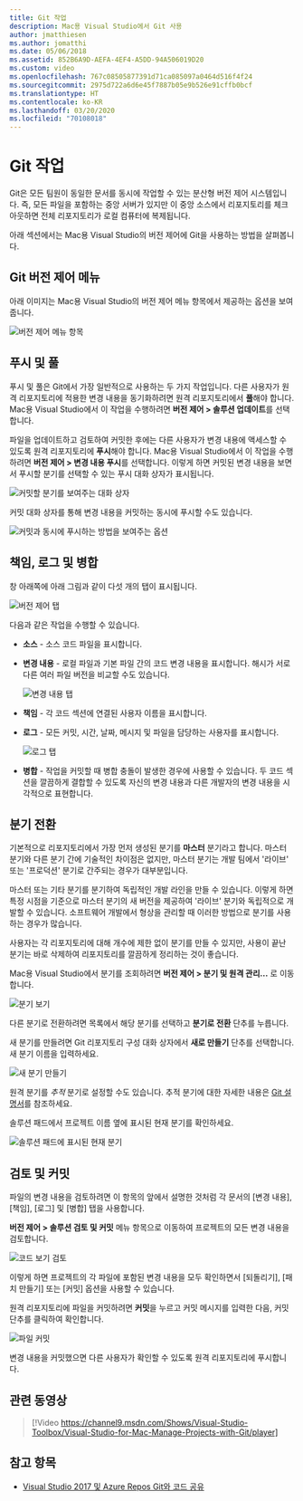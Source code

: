 ```yaml
---
title: Git 작업
description: Mac용 Visual Studio에서 Git 사용
author: jmatthiesen
ms.author: jomatthi
ms.date: 05/06/2018
ms.assetid: 852B6A9D-AEFA-4EF4-A5DD-94A506019D20
ms.custom: video
ms.openlocfilehash: 767c08505877391d71ca085097a0464d516f4f24
ms.sourcegitcommit: 2975d722a6d6e45f7887b05e9b526e91cffb0bcf
ms.translationtype: HT
ms.contentlocale: ko-KR
ms.lasthandoff: 03/20/2020
ms.locfileid: "70108018"
---
```

# <a name="working-with-git"></a>Git 작업

Git은 모든 팀원이 동일한 문서를 동시에 작업할 수 있는 분산형 버전 제어 시스템입니다. 즉, 모든 파일을 포함하는 중앙 서버가 있지만 이 중앙 소스에서 리포지토리를 체크 아웃하면 전체 리포지토리가 로컬 컴퓨터에 복제됩니다.

아래 섹션에서는 Mac용 Visual Studio의 버전 제어에 Git을 사용하는 방법을 살펴봅니다.

## <a name="git-version-control-menu"></a>Git 버전 제어 메뉴

아래 이미지는 Mac용 Visual Studio의 버전 제어 메뉴 항목에서 제공하는 옵션을 보여줍니다.

![버전 제어 메뉴 항목](media/version-control-gitVersionControlMenu.png)

## <a name="push-and-pull"></a>푸시 및 풀

푸시 및 풀은 Git에서 가장 일반적으로 사용하는 두 가지 작업입니다. 다른 사용자가 원격 리포지토리에 적용한 변경 내용을 동기화하려면 원격 리포지토리에서 **풀**해야 합니다. Mac용 Visual Studio에서 이 작업을 수행하려면 **버전 제어 > 솔루션 업데이트**를 선택합니다.

파일을 업데이트하고 검토하여 커밋한 후에는 다른 사용자가 변경 내용에 액세스할 수 있도록 원격 리포지토리에 **푸시**해야 합니다. Mac용 Visual Studio에서 이 작업을 수행하려면 **버전 제어 > 변경 내용 푸시**를 선택합니다. 이렇게 하면 커밋된 변경 내용을 보면서 푸시할 분기를 선택할 수 있는 푸시 대화 상자가 표시됩니다.

![커밋할 분기를 보여주는 대화 상자](media/version-control-gitPush.png)

커밋 대화 상자를 통해 변경 내용을 커밋하는 동시에 푸시할 수도 있습니다.

![커밋과 동시에 푸시하는 방법을 보여주는 옵션](media/version-control-commitPush.png)

## <a name="blame-log-and-merge"></a>책임, 로그 및 병합

창 아래쪽에 아래 그림과 같이 다섯 개의 탭이 표시됩니다.

![버전 제어 탭](media/version-control-gitTabs.png)

다음과 같은 작업을 수행할 수 있습니다.

* **소스** - 소스 코드 파일을 표시합니다.
* **변경 내용** - 로컬 파일과 기본 파일 간의 코드 변경 내용을 표시합니다. 해시가 서로 다른 여러 파일 버전을 비교할 수도 있습니다.

    ![변경 내용 탭](media/version-control-gitChange.png)

* **책임** - 각 코드 섹션에 연결된 사용자 이름을 표시합니다.
* **로그** - 모든 커밋, 시간, 날짜, 메시지 및 파일을 담당하는 사용자를 표시합니다.

    ![로그 탭](media/version-control-gitLog.png)

* **병합** - 작업을 커밋할 때 병합 충돌이 발생한 경우에 사용할 수 있습니다. 두 코드 섹션을 깔끔하게 결합할 수 있도록 자신의 변경 내용과 다른 개발자의 변경 내용을 시각적으로 표현합니다.

## <a name="switching-branches"></a>분기 전환

기본적으로 리포지토리에서 가장 먼저 생성된 분기를 **마스터** 분기라고 합니다. 마스터 분기와 다른 분기 간에 기술적인 차이점은 없지만, 마스터 분기는 개발 팀에서 '라이브' 또는 '프로덕션' 분기로 간주되는 경우가 대부분입니다.

마스터 또는 기타 분기를 분기하여 독립적인 개발 라인을 만들 수 있습니다. 이렇게 하면 특정 시점을 기준으로 마스터 분기의 새 버전을 제공하여 '라이브' 분기와 독립적으로 개발할 수 있습니다. 소프트웨어 개발에서 형상을 관리할 때 이러한 방법으로 분기를 사용하는 경우가 많습니다.

사용자는 각 리포지토리에 대해 개수에 제한 없이 분기를 만들 수 있지만, 사용이 끝난 분기는 바로 삭제하여 리포지토리를 깔끔하게 정리하는 것이 좋습니다.

Mac용 Visual Studio에서 분기를 조회하려면 **버전 제어 > 분기 및 원격 관리...** 로 이동합니다.

![분기 보기](media/version-control-gitBranch2.png)

다른 분기로 전환하려면 목록에서 해당 분기를 선택하고 **분기로 전환** 단추를 누릅니다.

새 분기를 만들려면 Git 리포지토리 구성 대화 상자에서 **새로 만들기** 단추를 선택합니다. 새 분기 이름을 입력하세요.

![새 분기 만들기](media/version-control-gitBranch.png)

원격 분기를 _추적_ 분기로 설정할 수도 있습니다. 추적 분기에 대한 자세한 내용은 [Git 설명서](https://git-scm.com/book/en/v2/Git-Branching-Remote-Branches#Tracking-Branches)를 참조하세요.

솔루션 패드에서 프로젝트 이름 옆에 표시된 현재 분기를 확인하세요.

 ![솔루션 패드에 표시된 현재 분기](media/version-control-gitBranchName.png)

## <a name="reviewing-and-committing"></a>검토 및 커밋

파일의 변경 내용을 검토하려면 이 항목의 앞에서 설명한 것처럼 각 문서의 [변경 내용], [책임], [로그] 및 [병합] 탭을 사용합니다.

**버전 제어 > 솔루션 검토 및 커밋** 메뉴 항목으로 이동하여 프로젝트의 모든 변경 내용을 검토합니다.

![코드 보기 검토](media/version-control-gitReviewCommit.png)

이렇게 하면 프로젝트의 각 파일에 포함된 변경 내용을 모두 확인하면서 [되돌리기], [패치 만들기] 또는 [커밋] 옵션을 사용할 수 있습니다.

원격 리포지토리에 파일을 커밋하려면 **커밋**을 누르고 커밋 메시지를 입력한 다음, 커밋 단추를 클릭하여 확인합니다.

![파일 커밋](media/version-control-gitCommit.png)

변경 내용을 커밋했으면 다른 사용자가 확인할 수 있도록 원격 리포지토리에 푸시합니다.

## <a name="related-video"></a>관련 동영상

> [!Video https://channel9.msdn.com/Shows/Visual-Studio-Toolbox/Visual-Studio-for-Mac-Manage-Projects-with-Git/player]

## <a name="see-also"></a>참고 항목

* [Visual Studio 2017 및 Azure Repos Git와 코드 공유](/azure/devops/repos/git/share-your-code-in-git-vs-2017)
